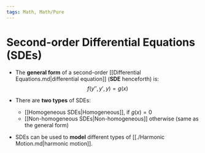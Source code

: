 ```yaml
---
tags: Math, Math/Pure
---
```

# Second-order Differential Equations (SDEs)

* The **general form** of a second-order [[Differential Equations.md|differential equation]] (**SDE** henceforth) is:
$$f(y'', y', y) = g(x)$$
 
* There are **two types** of SDEs:
    - [[Homogeneous SDEs|Homogeneous]], if $g(x) = 0$
    - [[Non-homogeneous SDEs|Non-homogeneous]] otherwise (same as the general form)

* SDEs can be used to **model** different types of [[./Harmonic Motion.md|harmonic motion]].
